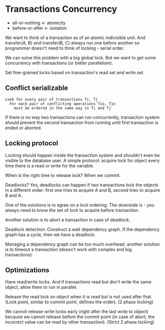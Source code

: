 # Transactions Concurrency

- all-or-nothing   <- atomicity
- before-or-after  <- isolation

We want to think of a transaction as of an atomic indivisible unit. And
transfer(A, B) and transfer(B, C) always run one before another so
programmer doesn't need to think of locking - serial order.

We can solve this problem with a big global lock. But we want to get some
concurrency with transactions (or better parallelism).

Set fine-grained locks based on transaction's read set and write set.

## Conflict serializable

    Look for every pair of transactions Ti, Tj
      For each pair of conflicting operations Tio, Tjo
        must be ordered in the same way in Ti and Tj

If there is no way two transactions can run concurrently, transaction
system should prevent the second transaction from running until first
transaction is ended or aborted.

## Locking protocol

Locking should happen inside the transaction system and shouldn't even be
visible to the database user. A simple protocol: acquire lock for object
every time there is a read or write for the variable.

When is the right time to release lock? When we commit.

Deadlocks? Yes, deadlocks can happen if two transactions lock the objects in a
different order: first one tries to acquire A and B, second tries to
acquire B and A.

One of the solutions is to agree on a lock ordering. The downside is - you
always need to know the set of lock to acquire before transaction.

Another solution is to abort a transaction in case of deadlock.

Deadlock detection:
Construct a wait dependency graph. If the dependency graph has a cycle, then
we have a deadlock.

Managing a dependency graph can be too much overhead, another solution is to
timeout a transaction (doesn't work with complex and big transactions).

## Optimizations

Have read/write locks. And if transactions read but don't write the same
object, allow them to run in parallel.

Release the read lock on object when it is read but is not used after that.
(Lock point, similar to commit point, defines the order). (2 phase locking)

We cannot release write locks early (right after the last write to object)
because we cannot release before the commit point (in case of abort, the
incorrect value can be read by other transaction). (Strict 2 phase locking)

